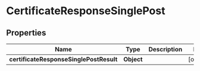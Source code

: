 # CertificateResponseSinglePost

## Properties
Name | Type | Description | Notes
------------ | ------------- | ------------- | -------------
**certificateResponseSinglePostResult** | **Object** |  |  [optional]
